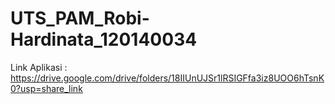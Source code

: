 # UTS_PAM_Robi-Hardinata_120140034

Link Aplikasi : https://drive.google.com/drive/folders/18IIUnUJSr1lRSIGFfa3iz8UOO6hTsnK0?usp=share_link
